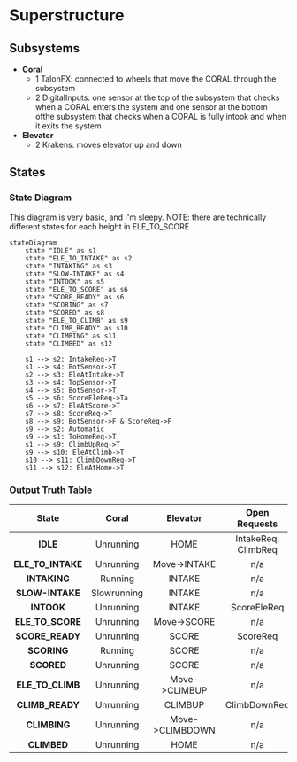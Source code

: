 # Superstructure

## Subsystems

-   **Coral**
    - 1 TalonFX: connected to wheels that move the CORAL through the subsystem
    - 2 DigitalInputs: one sensor at the top of the subsystem that checks when a CORAL enters the system and one sensor at the bottom ofthe subsystem that checks when a CORAL is fully intook and when it exits the system
-   **Elevator**
    -   2 Krakens: moves elevator up and down

## States

### State Diagram

This diagram is very basic, and I'm sleepy. NOTE: there are technically different states for each height in ELE_TO_SCORE

```mermaid
stateDiagram
    state "IDLE" as s1
    state "ELE_TO_INTAKE" as s2
    state "INTAKING" as s3
    state "SLOW-INTAKE" as s4
    state "INTOOK" as s5
    state "ELE_TO_SCORE" as s6
    state "SCORE_READY" as s6
    state "SCORING" as s7
    state "SCORED" as s8
    state "ELE_TO_CLIMB" as s9
    state "CLIMB_READY" as s10
    state "CLIMBING" as s11
    state "CLIMBED" as s12

    s1 --> s2: IntakeReq->T
    s1 --> s4: BotSensor->T
    s2 --> s3: EleAtIntake->T
    s3 --> s4: TopSensor->T
    s4 --> s5: BotSensor->T
    s5 --> s6: ScoreEleReq->Ta
    s6 --> s7: EleAtScore->T
    s7 --> s8: ScoreReq->T
    s8 --> s9: BotSensor->F & ScoreReq->F
    s9 --> s2: Automatic
    s9 --> s1: ToHomeReq->T
    s1 --> s9: ClimbUpReq->T
    s9 --> s10: EleAtClimb->T
    s10 --> s11: ClimbDownReq->T
    s11 --> s12: EleAtHome->T

```

### Output Truth Table

|    **State**     | **Coral** |**Elevator**   | **Open Requests**  |
| :--------------: | :-------: | :-----------: | :----------------: |
|     **IDLE**     | Unrunning |    HOME       | IntakeReq, ClimbReq|
|**ELE_TO_INTAKE** | Unrunning |Move->INTAKE   | n/a                |
|  **INTAKING**    | Running   | INTAKE        | n/a                |
|  **SLOW-INTAKE** |Slowrunning| INTAKE        | n/a                |
| **INTOOK**       | Unrunning | INTAKE        | ScoreEleReq        |
|  **ELE_TO_SCORE**| Unrunning |Move->SCORE    | n/a                |
| **SCORE_READY**  | Unrunning | SCORE         | ScoreReq           |
| **SCORING**      | Running   |  SCORE        | n/a                |
| **SCORED**       | Unrunning | SCORE         | n/a                |
| **ELE_TO_CLIMB** | Unrunning |Move->CLIMBUP  | n/a                |
| **CLIMB_READY**  | Unrunning | CLIMBUP       | ClimbDownReq       |
| **CLIMBING**     | Unrunning |Move->CLIMBDOWN| n/a                |
| **CLIMBED**      | Unrunning | HOME          | n/a                |     